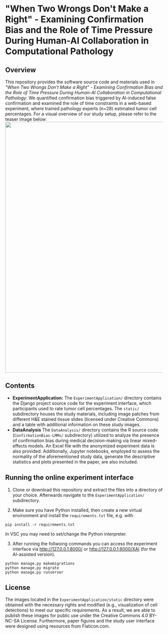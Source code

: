 # "When Two Wrongs Don't Make a Right" - Examining Confirmation Bias and the Role of Time Pressure During Human-AI Collaboration in Computational Pathology

## Overview

This repository provides the software source code and materials used in *"When Two Wrongs Don't Make a Right" - Examining Confirmation Bias and the Role of Time Pressure During Human-AI Collaboration in Computational Pathology*. We quantified confirmation bias triggered by AI-induced false confirmation and examined the role of time constraints in a web-based experiment, where trained pathology experts (n=28) estimated tumor cell percentages.
For a visual overview of our study setup, please refer to the teaser image below:
<img src="paperFigures/teaser.png" width="800px" align="center"/>


## Contents

- **ExperimentApplication:** The `ExperimentApplication/` directory contains the Django project source code for the experiment interface, which participants used to rate tumor cell percentages. The `static/` subdirectory houses the study materials, including image patches from different H&E stained tissue slides (licensed under Creative Commons) and a table with additional information on these study images.
- **DataAnalysis** The `DataAnalysis/` directory contains the R source code (`ConfirmationBias-LMMs/` subdirectory) utilized to analyze the presence of confirmation bias during medical decision-making via linear mixed-effects models. An Excel file with the anonymized experiment data is also provided. Additionally, Jupyter notebooks, employed to assess the normality of the aforementioned study data, generate the descriptive statistics and plots presented in the paper, are also included.
  
## Running the online experiment interface

1. Clone or download this repository and extract the files into a directory of your choice. Afterwards navigate to the `ExperimentApplication/` subdirectory.

2. Make sure you have Python installed, then create a new virtual environment and install the `requirements.txt` file, e.g. with 
```
pip install -r requirements.txt
```
In VSC you may need to set/change the Python interpreter.

3. After running the follwoing commands you can access the experiment interface via http://127.0.0.1:8000/ or http://127.0.0.1:8000/XAI (for the AI-assisted version).
```
python manage.py makemigrations
python manage.py migrate
python manage.py runserver
```

## License

The images located in the ```ExperimentApplication/static``` directory were obtained with the necessary rights and modified (e.g., visualization of cell detections) to meet our specific requirements. As a result, we are able to publish these images for public use under the Creative Commons 4.0 BY-NC-SA License. Furthermore, paper figures and the study user interface were designed using resources from Flaticon.com.
